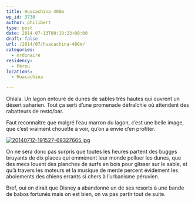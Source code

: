 ```yaml
---
title: Huacachina 406m
wp_id: 3738
author: philibert
type: post
date: 2014-07-13T00:19:23+00:00
draft: false
url: /2014/07/huacachina-406m/
categories:
  - ordinaire
residency:
  - Pérou
locations:
  - Huacachina

---
```

Ohlala. Un lagon entouré de dunes de sables très hautes qui ouvrent un désert saharien. Tout ça serti d&rsquo;une promenade défraîchie où attendent des rabatteurs de resto/bar. 

Faut reconnaître que malgré l&rsquo;eau marron du lagon, c&rsquo;est une belle image, que c&rsquo;est vraiment chouette à voir, qu&rsquo;on a envie d&rsquo;en profiter. 

[<img src="/uploads/2014/07/20140712-191527-69327665.jpg" alt="20140712-191527-69327665.jpg" class="alignnone size-full" />][1]

On ne sera donc pas surpris que toutes les heures partent des buggys bruyants de dix places qui emmènent leur monde polluer les dunes, que des mecs louent des planches de surfs en bois pour glisser sur le sable, et qu&rsquo;à travers les moteurs et la musique de merde percent évidement les aboiements des chiens errants si chers à l&rsquo;urbanisme péruvien.

Bref, oui on dirait que Disney a abandonné un de ses resorts à une bande de babos fortunés mais on est bien, on va pas partir tout de suite.

 [1]: /uploads/2014/07/20140712-191527-69327665.jpg